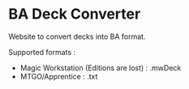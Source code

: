 BA Deck Converter
===============
Website to convert decks into BA format.

Supported formats :
* Magic Workstation (Editions are lost) : .mwDeck
* MTGO/Apprentice : .txt
